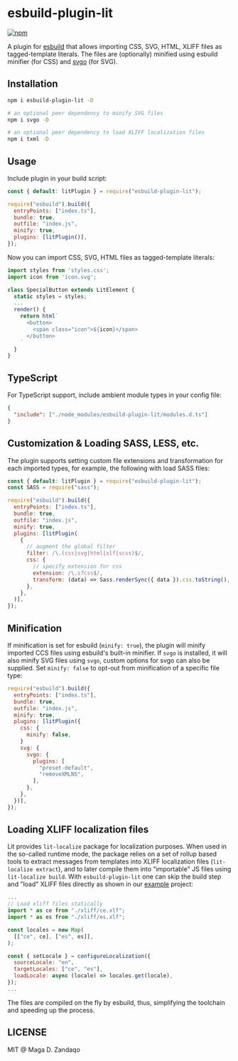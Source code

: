 # esbuild-plugin-lit

[![npm](https://img.shields.io/npm/v/esbuild-plugin-lit.svg?style=flat-square)](https://www.npmjs.com/package/esbuild-plugin-lit)

A plugin for [esbuild](https://esbuild.github.io/) that allows importing CSS,
SVG, HTML, XLIFF files as tagged-template literals. The files are (optionally)
minified using esbuild minifier (for CSS) and
[svgo](https://github.com/svg/svgo) (for SVG).

## Installation

```bash
npm i esbuild-plugin-lit -D

# an optional peer dependency to minify SVG files
npm i svgo -D

# an optional peer dependency to load XLIFF localization files
npm i txml -D
```

## Usage

Include plugin in your build script:

```js
const { default: litPlugin } = require("esbuild-plugin-lit");

require("esbuild").build({
  entryPoints: ["index.ts"],
  bundle: true,
  outfile: "index.js",
  minify: true,
  plugins: [litPlugin()],
});
```

Now you can import CSS, SVG, HTML files as tagged-template literals:

```typescript
import styles from 'styles.css';
import icon from 'icon.svg';

class SpecialButton extends LitElement {
  static styles = styles;
  ...
  render() {
    return html`
      <button>
        <span class="icon">${icon}</span>
      </button>
    `
  }
}
```

## TypeScript

For TypeScript support, include ambient module types in your config file:

```json
{
  "include": ["./node_modules/esbuild-plugin-lit/modules.d.ts"]
}
```

## Customization & Loading SASS, LESS, etc.

The plugin supports setting custom file extensions and transformation for each
imported types, for example, the following with load SASS files:

```js
const { default: litPlugin } = require("esbuild-plugin-lit");
const SASS = require("sass");

require("esbuild").build({
  entryPoints: ["index.ts"],
  bundle: true,
  outfile: "index.js",
  minify: true,
  plugins: [litPlugin(
    {
      // augment the global filter
      filter: /\.(css|svg|html|xlf|scss)$/,
      css: {
        // specify extension for css
        extension: /\.s?css$/,
        transform: (data) => Sass.renderSync({ data }).css.toString(),
      },
    },
  )],
});
```

## Minification

If minification is set for esbuild (`minify: true`), the plugin will minify
imported CCS files using esbuild's built-in minifier. If `svgo` is installed, it
will also minify SVG files using `svgo`, custom options for svgo can also be
supplied. Set `minify: false` to opt-out from minification of a specific file
type:

```js
require("esbuild").build({
  entryPoints: ["index.ts"],
  bundle: true,
  outfile: "index.js",
  minify: true,
  plugins: [litPlugin({
    css: {
      minify: false,
    }
    svg: {
      svgo: {
        plugins: [
          "preset-default",
          "removeXMLNS",
        ],
      },
    },
  })],
});
```

## Loading XLIFF localization files

Lit provides `lit-localize` package for localization purposes. When used in the
so-called runtime mode, the package relies on a set of rollup based tools to
extract messages from templates into XLIFF localization files
(`lit-localize extract`), and to later compile them into "importable" JS files
using `lit-localize build`. With `esbuild-plugin-lit` one can skip the build
step and "load" XLIFF files directly as shown in our
[example](https://github.com/zandaqo/esbuild-plugin-lit/examples/hello) project:

```js
...
// Load xliff files statically
import * as ce from "./xliff/ce.xlf";
import * as es from "./xliff/es.xlf";

const locales = new Map(
  [["ce", ce], ["es", es]],
);

const { setLocale } = configureLocalization({
  sourceLocale: "en",
  targetLocales: ["ce", "es"],
  loadLocale: async (locale) => locales.get(locale),
});
...
```

The files are compiled on the fly by esbuild, thus, simplifying the toolchain
and speeding up the process.

## LICENSE

MIT @ Maga D. Zandaqo
